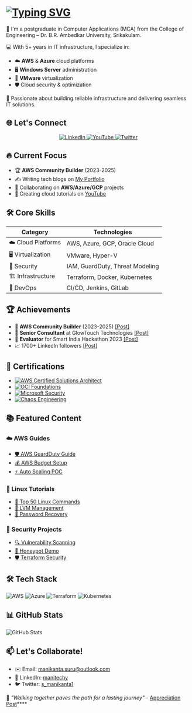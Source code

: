 # [![Typing SVG](https://readme-typing-svg.demolab.com?font=Fira+Code&pause=1000&color=4912CF&background=58FFB500&random=false&width=435&lines=+Hey+there%2C+I'm+Manikanta+Suru)](https://git.io/typing-svg)

👋 I'm a postgraduate in Computer Applications (MCA) from the College of Engineering – Dr. B.R. Ambedkar University, Srikakulam.

💻 With 5+ years in IT infrastructure, I specialize in:
- ☁️ **AWS** & **Azure** cloud platforms
- 🖥️ **Windows Server** administration
- 🔄 **VMware** virtualization
- 🛡️ Cloud security & optimization

🚀 Passionate about building reliable infrastructure and delivering seamless IT solutions.

## 🌐 Let's Connect
<div id="badges" align="center">
  <a href="https://www.linkedin.com/in/manitechy/">
    <img src="https://img.shields.io/badge/LinkedIn-blue?style=for-the-badge&logo=linkedin&logoColor=white" alt="LinkedIn"/>
  </a>
  <a href="https://www.youtube.com/@manitechy">
    <img src="https://img.shields.io/badge/YouTube-red?style=for-the-badge&logo=youtube&logoColor=white" alt="YouTube"/>
  </a>
  <a href="https://twitter.com/s_manikanta1">
    <img src="https://img.shields.io/badge/Twitter-1DA1F2?style=for-the-badge&logo=twitter&logoColor=white" alt="Twitter"/>
  </a>
</div>

## 🔥 Current Focus
- 🏆 **AWS Community Builder** (2023-2025)
- ✍️ Writing tech blogs on [My Portfolio](https://manikanta-suru.github.io/)
- 🤝 Collaborating on **AWS/Azure/GCP** projects
- 🎥 Creating cloud tutorials on [YouTube](https://www.youtube.com/@manitechy)

## 🛠️ Core Skills
| Category           | Technologies |
|--------------------|--------------|
| ☁️ Cloud Platforms | AWS, Azure, GCP, Oracle Cloud |
| 🖥️ Virtualization  | VMware, Hyper-V |
| 🔐 Security        | IAM, GuardDuty, Threat Modeling |
| 🏗️ Infrastructure  | Terraform, Docker, Kubernetes |
| 🔄 DevOps          | CI/CD, Jenkins, GitLab |

## 🏆 Achievements
- 🎉 **AWS Community Builder** (2023-2025) [[Post]](https://www.linkedin.com/posts/manitechy_aws-third-aws-activity-7328728370756616194-_XtA)
- 💼 **Senior Consultant** at GlowTouch Technologies [[Post]](https://www.linkedin.com/posts/manitechy_im-excited-to-share-that-ive-joined-glowtouch-activity-7248666931853975553-SvDn)
- 🏅 **Evaluator** for Smart India Hackathon 2023 [[Post]](https://www.linkedin.com/posts/manitechy_smartindiahackathon2023-innovation-problemsolving-activity-7134194420882558976-wOGu)
- 📈 1700+ LinkedIn followers [[Post]](https://www.linkedin.com/posts/manitechy_gratitude-linkedinfamily-1700followers-activity-7161211800665956352-lYF2)

## 📜 Certifications
- [![AWS Certified Solutions Architect](https://img.shields.io/badge/AWS_Solutions_Architect-FF9900?style=flat&logo=amazonaws&logoColor=white)](https://www.credly.com/badges/91fd302e-0dac-4708-8b5c-3918515f3751)
- [![OCI Foundations](https://img.shields.io/badge/Oracle_Cloud-F80000?style=flat&logo=oracle&logoColor=white)](https://rb.gy/4truv)
- [![Microsoft Security](https://img.shields.io/badge/Microsoft_Security-0078D4?style=flat&logo=microsoft&logoColor=white)](https://www.coursera.org/account/accomplishments/verify/J4G24YPWXE8Y)
- [![Chaos Engineering](https://img.shields.io/badge/Gremlin_Certified-430098?style=flat)](https://www.credential.net/9e652180-0a6f-47df-9dc0-0cf)

## 📚 Featured Content
### ☁️ AWS Guides
- [🛡️ AWS GuardDuty Guide](https://medium.com/cloudnloud/%EF%B8%8Fgetting-started-with-aws-guardduty-d70fd0615e5d)
- [💰 AWS Budget Setup](https://tinyurl.com/5t4f3e3v)
- [⚡ Auto Scaling POC](https://youtu.be/2gRbLGgw_0k)

### 🐧 Linux Tutorials
- [📜 Top 50 Linux Commands](https://medium.com/cloudnloud/top-50-linux-commands-you-must-know-as-a-regular-user-59164d57796a)
- [💾 LVM Management](https://shorturl.at/fuyEK)
- [🔐 Password Recovery](https://shorturl.at/gvQ08)

### 🔐 Security Projects
- [🔍 Vulnerability Scanning](https://shorturl.at/dfuwM)
- [🐝 Honeypot Demo](https://youtu.be/o7DF5gpT8yw)
- [🛡️ Terraform Security](https://youtu.be/GLnNlyhrurE)

## 🛠️ Tech Stack
![AWS](https://img.shields.io/badge/AWS-%23FF9900.svg?style=for-the-badge&logo=amazon-aws&logoColor=white)
![Azure](https://img.shields.io/badge/Azure-%230072C6.svg?style=for-the-badge&logo=microsoftazure&logoColor=white)
![Terraform](https://img.shields.io/badge/Terraform-%235835CC.svg?style=for-the-badge&logo=terraform&logoColor=white)
![Kubernetes](https://img.shields.io/badge/Kubernetes-%23326CE5.svg?style=for-the-badge&logo=kubernetes&logoColor=white)

## 📊 GitHub Stats
![GitHub Stats](https://github-readme-stats.vercel.app/api?username=manikanta-suru&show_icons=true&theme=radical)

## 📫 Let's Collaborate!
- ✉️ Email: [manikanta.suru@outlook.com](mailto:manikanta.suru@outlook.com)
- 💬 LinkedIn: [manitechy](https://www.linkedin.com/in/manitechy/)
- 🐦 Twitter: [s_manikanta1](https://twitter.com/s_manikanta1)

🌟 *"Walking together paves the path for a lasting journey"* - [Appreciation Post](https://www.linkedin.com/feed/update/urn:li:activity:7100140283232673792/)****
